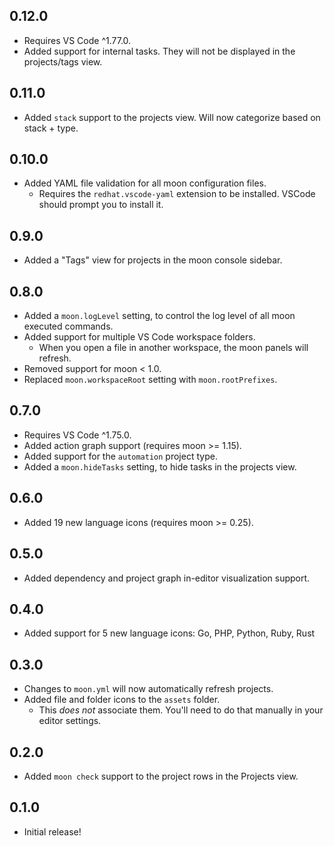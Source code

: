 ## 0.12.0

- Requires VS Code ^1.77.0.
- Added support for internal tasks. They will not be displayed in the projects/tags view.

## 0.11.0

- Added `stack` support to the projects view. Will now categorize based on stack + type.

## 0.10.0

- Added YAML file validation for all moon configuration files.
	- Requires the `redhat.vscode-yaml` extension to be installed. VSCode should prompt you to install it.

## 0.9.0

- Added a "Tags" view for projects in the moon console sidebar.

## 0.8.0

- Added a `moon.logLevel` setting, to control the log level of all moon executed commands.
- Added support for multiple VS Code workspace folders.
	- When you open a file in another workspace, the moon panels will refresh.
- Removed support for moon < 1.0.
- Replaced `moon.workspaceRoot` setting with `moon.rootPrefixes`.

## 0.7.0

- Requires VS Code ^1.75.0.
- Added action graph support (requires moon >= 1.15).
- Added support for the `automation` project type.
- Added a `moon.hideTasks` setting, to hide tasks in the projects view.

## 0.6.0

- Added 19 new language icons (requires moon >= 0.25).

## 0.5.0

- Added dependency and project graph in-editor visualization support.

## 0.4.0

- Added support for 5 new language icons: Go, PHP, Python, Ruby, Rust

## 0.3.0

- Changes to `moon.yml` will now automatically refresh projects.
- Added file and folder icons to the `assets` folder.
	- This _does not_ associate them. You'll need to do that manually in your editor settings.

## 0.2.0

- Added `moon check` support to the project rows in the Projects view.

## 0.1.0

- Initial release!
